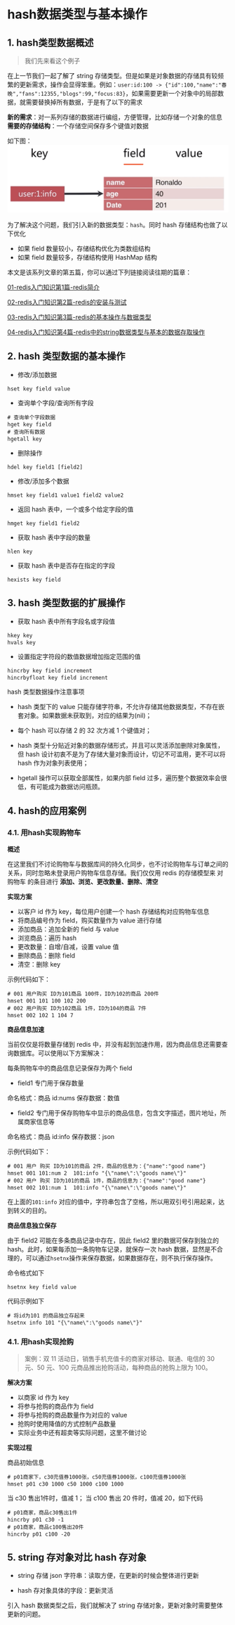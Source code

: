 # hash数据类型与基本操作


## 1. hash类型数据概述

> 我们先来看这个例子

在上一节我们一起了解了 string 存储类型。但是如果是对象数据的存储具有较频繁的更新需求，操作会显得笨重。例如：`user:id:100 -> {"id":100,"name":"春晚","fans":12355,"blogs":99,"focus:83}`，如果需要更新一个对象中的局部数据，就需要替换掉所有数据，于是有了以下的需求

**新的需求**：对一系列存储的数据进行编组，方便管理，比如存储一个对象的信息
**需要的存储结构**：一个存储空间保存多个键值对数据


如下图：
![01](../img/05-01.png)


为了解决这个问题，我们引入新的数据类型：`hash`。同时 hash 存储结构也做了以下优化

- 如果 field 数量较小，存储结构优化为类数组结构
- 如果 field 数量较多，存储结构使用 HashMap 结构


本文是该系列文章的第五篇，你可以通过下列链接阅读往期的篇章：


[01-redis入门知识第1篇-redis简介](./note/01-introduce.md)

[02-redis入门知识第2篇-redis的安装与测试](./note/02-installation.md)

[03-redis入门知识第3篇-redis的基本操作与数据类型](./note/03-basic.md)

[04-redis入门知识第4篇-redis中的string数据类型与基本的数据存取操作](./note/04-string.md)





## 2. hash 类型数据的基本操作

- 修改/添加数据

```shell
hset key field value
```

- 查询单个字段/查询所有字段

```shell
# 查询单个字段数据
hget key field
# 查询所有数据
hgetall key
```

- 删除操作

```shell
hdel key field1 [field2]
```

- 修改/添加多个数据

```shell
hmset key field1 value1 field2 value2
```

- 返回 hash 表中，一个或多个给定字段的值

```shell
hmget key field1 field2
```

- 获取 hash 表中字段的数量

```shell
hlen key
```

- 获取 hash 表中是否存在指定的字段

```shell
hexists key field
```

## 3. hash 类型数据的扩展操作

- 获取 hash 表中所有字段名或字段值

```shell
hkey key
hvals key
```

- 设置指定字符段的数值数据增加指定范围的值

```shell
hincrby key field increment
hincrbyfloat key field increment
```

hash 类型数据操作注意事项

- hash 类型下的 value 只能存储字符串，不允许存储其他数据类型，不存在嵌套对象。如果数据未获取到，对应的结果为(nil)；

- 每个 hash 可以存储 2 的 32 次方减 1 个键值对；

- hash 类型十分贴近对象的数据存储形式，并且可以灵活添加删除对象属性，但 hash 设计初衷不是为了存储大量对象而设计，切记不可滥用，更不可以将 hash 作为对象列表使用；

- hgetall 操作可以获取全部属性，如果内部 field 过多，遍历整个数据效率会很低，有可能成为数据访问瓶颈。


## 4. hash的应用案例

### 4.1. 用hash实现购物车

**概述**

在这里我们不讨论购物车与数据库间的持久化同步，也不讨论购物车与订单之间的关系，同时忽略未登录用户购物车信息存储。我们仅仅用 redis 的存储模型来 对购物车 的条目进行 **添加、浏览、更改数量、删除、清空**

**实现方案**

- 以客户 id 作为 key，每位用户创建一个 hash 存储结构对应购物车信息
- 将商品编号作为 field，购买数量作为 value 进行存储
- 添加商品：追加全新的 field 与 value
- 浏览商品：遍历 hash
- 更改数量：自增/自减，设置 value 值
- 删除商品：删除 field
- 清空：删除 key


示例代码如下：

```shell
# 001 用户购买 ID为101商品 100件，ID为102的商品 200件
hmset 001 101 100 102 200
# 002 用户购买 ID为102商品 1件，ID为104的商品 7件
hmset 002 102 1 104 7
```


**商品信息加速**

当前仅仅是将数量存储到 redis 中，并没有起到加速作用，因为商品信息还需要查询数据库。可以使用以下方案解决：

每条购物车中的商品信息记录保存为两个 field

- field1 专门用于保存数量

命名格式：商品 id:nums
保存数据：数值

- field2 专门用于保存购物车中显示的商品信息，包含文字描述，图片地址，所属商家信息等

命名格式：商品 id:info
保存数据：json


示例代码如下：

```shell
# 001 用户 购买 ID为101的商品 2件，商品的信息为：{"name":"good name"} 
hmset 001 101:num 2  101:info "{\"name\":\"goods name\"}"
# 002 用户 购买 ID为101的商品 1件，商品的信息为：{"name":"good name"} 
hmset 002 101:num 1  101:info "{\"name\":\"goods name\"}"
```

在上面的`101:info` 对应的值中，字符串包含了空格，所以用双引号引用起来，达到转义的目的。



**商品信息独立保存**

由于 field2 可能在多条商品记录中存在，因此 field2 里的数据可保存到独立的 hash。此时，如果每添加一条购物车记录，就保存一次 hash 数据，显然是不合理的，可以通过`hsetnx`操作来保存数据，如果数据存在，则不执行保存操作。


命令格式如下

```shell
hsetnx key field value
```


代码示例如下

```shell
# 将id为101 的商品独立存起来
hsetnx info 101 "{\"name\":\"goods name\"}"
```




### 4.1. 用hash实现抢购

> 案例：双 11 活动日，销售手机充值卡的商家对移动、联通、电信的 30 元、50 元、100 元商品推出抢购活动，每种商品的抢购上限为 100。



**解决方案**

- 以商家 id 作为 key
- 将参与抢购的商品作为 field
- 将参与抢购的商品数量作为对应的 value
- 抢购时使用降值的方式控制产品数量
- 实际业务中还有超卖等实际问题，这里不做讨论



**实现过程**


商品初始信息

```shell
# p01商家下，c30充值券1000张，c50充值券1000张，c100充值券1000张
hmset p01 c30 1000 c50 1000 c100 1000
```

当 c30 售出1件时，值减 1； 当 c100 售出 20 件时，值减 20，如下代码

```shell
# p01商家，商品c30售出1件
hincrby p01 c30 -1
# p01商家，商品c100售出20件
hincrby p01 c100 -20
```


## 5. string 存对象对比 hash 存对象

- string 存储 json 字符串：读取方便，在更新的时候会整体进行更新

- hash 存对象具体的字段：更新灵活


引入 hash 数据类型之后，我们就解决了 string 存储对象，更新对象时需要整体更新的问题。






